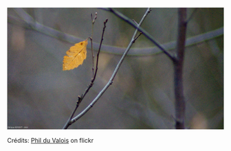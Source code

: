![Gaël](/images/2022-06-06.jpg)

Crédits: [Phil du Valois](https://www.flickr.com/people/37149125@N04/) on flickr